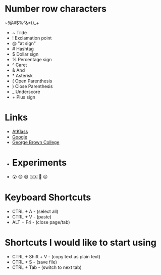 # Number row characters
~!@#$%^&*()_+
* ~ Tilde
* ! Exclamation point
* @ "at sign"
* <tag name> # Hashtag
* $ Dollar sign
* % Percentage sign
* ^ Caret
* & And
* <tag name> * Asterisk
* ( Open Parenthesis
* ) Close Parenthesis
* _ Underscore
* <tag name> + Plus sign
# Links
* [AtKlass](https://app.atklass.com/)
* [Google](https://google.com/)
* [George Brown College](https://georgebrown.ca/)
* # Experiments
* 😮 😊 😅 🇨🇦 🙏 😉

# Keyboard Shortcuts
* CTRL + A - (select all)
* CTRL + V - (paste)
* ALT + F4 - (close page/tab)

# Shortcuts I would like to start using
* CTRL + Shift + V - (copy text as plain text)
* CTRL + S - (save file) 
* CTRL + Tab - (switch to next tab)